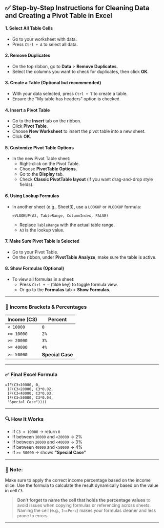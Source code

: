 ## ✅ **Step-by-Step Instructions for Cleaning Data and Creating a Pivot Table in Excel**

#### 1. **Select All Table Cells**
- Go to your worksheet with data.
- Press `Ctrl + A` to select all data.

#### 2. **Remove Duplicates**
- On the top ribbon, go to **Data** > **Remove Duplicates**.
- Select the columns you want to check for duplicates, then click **OK**.

#### 3. **Create a Table (Optional but recommended)**
- With your data selected, press `Ctrl + T` to create a table.
- Ensure the "My table has headers" option is checked.

#### 4. **Insert a Pivot Table**
- Go to the **Insert** tab on the ribbon.
- Click **Pivot Table**.
- Choose **New Worksheet** to insert the pivot table into a new sheet.
- Click **OK**.

#### 5. **Customize Pivot Table Options**
- In the new Pivot Table sheet:
  - Right-click on the Pivot Table.
  - Choose **PivotTable Options**.
  - Go to the **Display** tab.
  - Check **Classic PivotTable layout** (if you want drag-and-drop style fields).

#### 6. **Using Lookup Formulas**
- In another sheet (e.g., Sheet3), use a `LOOKUP` or `VLOOKUP` formula:
  ```excel
  =VLOOKUP(A3, TableRange, ColumnIndex, FALSE)
  ```
  - Replace `TableRange` with the actual table range.
  - `A3` is the lookup value.

#### 7. **Make Sure Pivot Table Is Selected**
- Go to your Pivot Table.
- On the ribbon, under **PivotTable Analyze**, make sure the table is active.

#### 8. **Show Formulas (Optional)**
- To view all formulas in a sheet:
  - Press `Ctrl + ~` (tilde key) to toggle formula view.
  - Or go to the **Formulas** tab > **Show Formulas**.

---

### 🎯 **Income Brackets & Percentages**
| **Income (C3)** | **Percent**      |
|-----------------|------------------|
| `< 10000`       | `0`              |
| `>= 10000`      | `2%`             |
| `>= 20000`      | `3%`             |
| `>= 40000`      | `4%`             |
| `>= 50000`      | **Special Case** |

---

### ✅ **Final Excel Formula**
```excel
=IF(C3<10000, 0,
 IF(C3<20000, C3*0.02,
 IF(C3<40000, C3*0.03,
 IF(C3<50000, C3*0.04,
 "Special Case"))))
```

---

### 🔍 **How It Works**
- If `C3 < 10000` → return `0`
- If between `10000` and `<20000` → 2%
- If between `20000` and `<40000` → 3%
- If between `40000` and `<50000` → 4%
- If `>= 50000` → shows **"Special Case"**

---

### 📝 **Note:**
Make sure to apply the correct income percentage based on the income slice. Use the formula to calculate the result dynamically based on the value in cell `C3`.

> **Don’t forget to name the cell that holds the percentage values** to avoid issues when copying formulas or referencing across sheets. Naming the cell (e.g., `IncPerc`) makes your formulas cleaner and less prone to errors.

---

